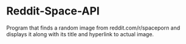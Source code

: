 # Reddit-Space-API

Program that finds a random image from reddit.com/r/spaceporn and displays it along with its title and hyperlink to actual image.
